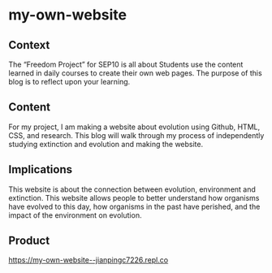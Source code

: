 # my-own-website
## Context
The “Freedom Project” for SEP10 is all about Students use the content learned in daily courses to create their own web pages. The purpose of this blog is to reflect upon your learning.

## Content
For my project, I am making a website about evolution using Github, HTML, CSS, and research. This blog will walk through my process of independently studying extinction and evolution and making the website.

## Implications
This website is about the connection between evolution, environment and extinction. This website allows people to better understand how organisms have evolved to this day, how organisms in the past have perished, and the impact of the environment on evolution.

## Product
https://my-own-website--jianpingc7226.repl.co
